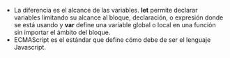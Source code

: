 - La diferencia es el alcance de las variables. **let** permite declarar variables limitando su alcance al bloque, declaración, o expresión donde se está usando y **var** define una variable global o local en una función sin importar el ámbito del bloque.
- ECMAScript es el estándar que define cómo debe de ser el lenguaje Javascript.